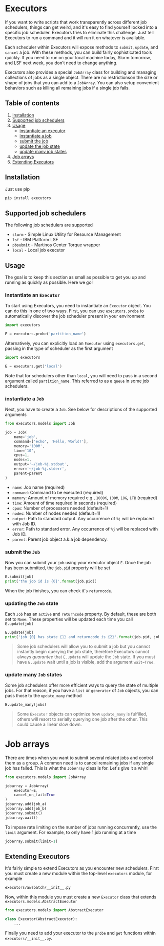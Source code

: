 Executors
=========
If you want to write scripts that work transparently across different job 
schedulers, things can get weird, and it's easy to find yourself locked into 
a specific job scheduler. Executors tries to eliminate this challenge. Just 
tell Executors to run a command and it will run it on whatever is available.

Each scheduler within Executors will expose methods to `submit`, `update`, and 
`cancel` a job. With these methods, you can build fairly sophisticated tools 
quickly. If you need to run on your local machine today, Slurm tomorrow, and 
LSF next week, you don't need to change anything. 

Executors also provides a special `JobArray` class for building and managing 
collections of jobs as a single object. There are no restrictionson the size 
or shape of jobs that you can add to a `JobArray`. You can also setup 
convenient behaviors such as killing all remaining jobs if a single job fails.

## Table of contents
1. [Installation](#installation)
2. [Supported job schedulers](#supported-job-schedulers)
3. [Usage](#usage)
   * [instantiate an executor](#instantiate-an-executor)
   * [instantiate a job](#instantiate-a-job)
   * [submit the job](#submit-the-job)
   * [update the job state](#update-the-job-state)
   * [update many job states](#update-many-job-states)
4. [Job arrays](#job-arrays)
5. [Extending Executors](#extending-executors)

## Installation
Just use pip

```bash
pip install executors
```

## Supported job schedulers
The following job schedulers are supported

* `slurm` - Simple Linux Utility for Resource Management
* `lsf` - IBM Platform LSF
* `pbsubmit` - Martinos Center Torque wrapper
* `local` - Local job executor

## Usage
The goal is to keep this section as small as possible to get you up and running 
as quickly as possible. Here we go!

### instantiate an `Executor`
To start using Executors, you need to instantiate an `Executor` object. You can 
do this in one of two ways. First, you can use `executors.probe` to 
automatically discover the job scheduler present in your environment

```python
import executors

E = executors.probe('partition_name')
```

Alternatively, you can explicitly load an `Executor` using `executors.get`, 
passing in the type of scheduler as the first argument

```python
import executors

E = executors.get('local')
```

Note that for schedulers other than `local`, you will need to pass in a second 
argument called `partition_name`. This referred to as a `queue` in some job 
schedulers.

### instantiate a `Job`
Next, you have to create a `Job`. See below for descriptions of the supported 
arguments

```python
from executors.models import Job

job = Job(
    name='job',
    command=['echo', 'Hello, World!'],
    memory='100M',
    time='10',
    cpus=1,
    nodes=1,
    output='~/job-%j.stdout',
    error='~/job-%j.stderr',
    parent=parent
)
```

* `name`: Job name (required)
* `command`: Command to be executed (required)
* `memory`: Amount of memory required e.g., `1000K`, `100M`, `10G`, `1TB` (required)
* `time`: Amount of time required in seconds (required)
* `cpus`: Number of processors needed (default=1)
* `nodes`: Number of nodes needed (default=1)
* `output`: Path to standard output. Any occurrence of `%j` will be replaced with Job ID.
* `error`: Path to standard error. Any occurrence of `%j` will be replaced with Job ID.
* `parent`: Parent job object a.k.a job dependency.

### submit the `Job`
Now you can submit your `job` using your executor object `E`. Once the job has 
been submitted, the `job.pid` property will be set

```python
E.submit(job)
print('the job id is {0}'.format(job.pid))
```

When the job finishes, you can check it's `returncode`.

### updating the `Job` state
Each `Job` has an `active` and `returncode` property. By default, these are 
both set to `None`. These properties will be updated each time you call 
`E.update(job)`

```python
E.update(job)
print('job {0} has state {1} and returncode is {2}'.format(job.pid, job.active, job.returncode))
```

> Some job schedulers will allow you to submit a job but you cannot instantly 
> begin querying the job state, therefore Executors cannot always *guarantee* that 
> `E.update` will update the `Job` state. If you must have `E.update` wait until 
> a job is visible, add the argument `wait=True`.

### update many `Job` states
Some job schedulers offer more efficient ways to query the state of multiple 
jobs. For that reason, if you have a `list` or `generator` of `Job` objects, 
you can pass those to the `update_many` method

```python
E.update_many(jobs)
```

> Some `Executor` objects can optimize how `update_many` is fulfilled, others 
> will resort to serially querying one job after the other. This could cause 
> a linear slow down.

# Job arrays
There are times when you want to submit several related jobs and control them 
as a group. A common need is to cancel remaining jobs if any single job has 
failed. This is what the `JobArray` class is for. Let's give it a whirl

```python
from executors.models import JobArray

jobarray = JobArray(
    executor=E,
    cancel_on_fail=True
)
jobarray.add(job_a)
jobarray.add(job_b)
jobarray.submit()
jobarray.wait()
```

To impose rate limiting on the number of jobs running concurrently, use the 
`limit` argument. For example, to only have 1 job running at a time

```python
jobarray.submit(limit=1)
```

## Extending Executors
It's fairly simple to extend Executors as you encounter new schedulers. First 
you must create a new module within the top-level `executors` module, for example

```bash
executors/awsbatch/__init__.py
```

Now, within this module you must create a new `Executor` class that extends 
`executors.models.AbstractExecutor`

```python
from executors.models import AbstractExecutor

class Executor(AbstractExecutor):
    ...
```

Finally you need to add your executor to the `probe` and `get` functions within 
`executors/__init__.py`.
